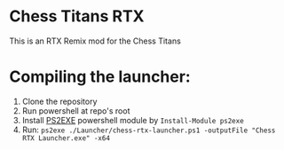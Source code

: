# Chess Titans RTX
This is an RTX Remix mod for the Chess Titans

# Compiling the launcher:
1. Clone the repository
2. Run powershell at repo's root
3. Install [PS2EXE](https://github.com/MScholtes/PS2EXE) powershell module by `Install-Module ps2exe`
4. Run: `ps2exe ./Launcher/chess-rtx-launcher.ps1 -outputFile "Chess RTX Launcher.exe" -x64`
